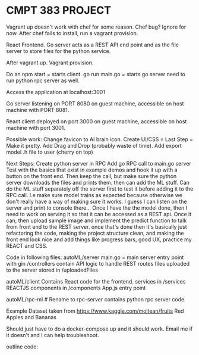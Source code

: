 # CMPT 383 PROJECT

Vagrant up doesn't work with chef for some reason. Chef bug? Ignore for now. After chef fails to install, run a vagrant provision. 

React Frontend.
Go server acts as a REST API end point and as the file server to store files for the python service.

After vagrant up. Vagrant provision. 

Do an npm start = starts client.
go run main.go = starts go server
need to run python rpc server as well.

Access the application at localhost:3001

Go server listening on PORT 8080 on guest machine, accessible on host machine with PORT 8081.

React client deployed on port 3000 on guest machine, accessible on host machine with port 3001.

Possible work:
Change favicon to AI brain icon.
Create UI/CSS = Last Step = Make it pretty.
Add Drag and Drop (probably waste of time).
Add export model .h file to user (cherry on top)

Next Steps:
Create python server in RPC
Add go RPC call to main.go server
Test with the basics that exist in example demos and hook it up
with a button on the front end.
Then keep the call, but make sure the python server downloads the files and prints them.
then can add the ML stuff.
Can do the ML stuff separately off the server first to test it before
adding it to the RPC call. I.e make sure model trains as expected because
otherwise we don't really have a way of making sure it works. I guess I can listen on the server and print to console there...
Once I have the the model done, then I need to work on serving it
so that it can be accessed as a REST api.
Once it can, then upload sample image and implement the predict function
to talk from front end to the REST server.
once that's done then it's basically just refactoring the code, making
the project structure clean, and making the front end look nice and
add things like progress bars, good UX, practice my REACT and CSS.

Code in following files:
autoML/server
main.go = main server entry point with gin
/controllers contain API logic to handle REST routes
files uploaded to the server stored in /uploadedFiles

autoML/client
Contains React code for the frontend.
services in /services
REACTJS components in /components
App.js entry point

autoML/rpc-ml # Rename to rpc-server
contains python rpc server code.


Example Dataset taken from https://www.kaggle.com/moltean/fruits
Red Apples and Bananas


Should just have to do a docker-compose up and it should work. Email me if it doesn't and I can help troubleshoot.

outline code:

